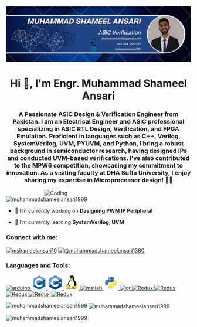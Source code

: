 ![logo](https://github.com/MuhammadShameelAnsari1999/MuhammadShameelAnsari1999/blob/main/Geometric%20Futuristic%20Technology%20Design%20LinkedIn%20Banner.png)
<h1 align="center">Hi 👋, I'm Engr. Muhammad Shameel Ansari</h1>
<h3 align="center">A Passionate ASIC Design & Verification Engineer from Pakistan. I am an Electrical Engineer and ASIC professional specializing in ASIC RTL Design, Verification, and FPGA Emulation. Proficient in languages such as C++, Verilog, SystemVerilog, UVM, PYUVM, and Python, I bring a robust background in semiconductor research, having designed IPs and conducted UVM-based verifications. I've also contributed to the MPW6 competition, showcasing my commitment to innovation. As a visiting faculty at DHA Suffa University, I enjoy sharing my expertise in Microprocessor design! 🚀💡</h3>
<img align="right" alt="Coding" width="400" src="https://media0.giphy.com/media/v1.Y2lkPTc5MGI3NjExbHM2ZWV1NnpkamZwNDUybnFtcXJtdnF1NHE0cXJqMTd3dGtjaXQ5ciZlcD12MV9pbnRlcm5hbF9naWZfYnlfaWQmY3Q9Zw/qgQUggAC3Pfv687qPC/giphy.gif">

<p align="left"> <img src="https://komarev.com/ghpvc/?username=muhammadshameelansari1999&label=Profile%20views&color=0e75b6&style=flat" alt="muhammadshameelansari1999" /> </p>

- 🔭 I’m currently working on **Designing PWM IP Peripheral**

- 🌱 I’m currently learning **SystemVerilog, UVM**

<h3 align="left">Connect with me:</h3>
<p align="left">
<a href="https://linkedin.com/in/mshameelansari19" target="blank"><img align="center" src="https://raw.githubusercontent.com/rahuldkjain/github-profile-readme-generator/master/src/images/icons/Social/linked-in-alt.svg" alt="mshameelansari19" height="30" width="40" /></a>
<a href="https://www.youtube.com/c/@muhammadshameelansari1380" target="blank"><img align="center" src="https://raw.githubusercontent.com/rahuldkjain/github-profile-readme-generator/master/src/images/icons/Social/youtube.svg" alt="@muhammadshameelansari1380" height="30" width="40" /></a>
</p>

<h3 align="left">Languages and Tools:</h3>
<p align="left"> <a href="https://www.arduino.cc/" target="_blank" rel="noreferrer"> <img src="https://cdn.worldvectorlogo.com/logos/arduino-1.svg" alt="arduino" width="40" height="40"/> </a> <a href="https://www.cprogramming.com/" target="_blank" rel="noreferrer"> <img src="https://raw.githubusercontent.com/devicons/devicon/master/icons/c/c-original.svg" alt="c" width="40" height="40"/> </a> <a href="https://www.w3schools.com/cpp/" target="_blank" rel="noreferrer"> <img src="https://raw.githubusercontent.com/devicons/devicon/master/icons/cplusplus/cplusplus-original.svg" alt="cplusplus" width="40" height="40"/> </a> <a href="https://www.linux.org/" target="_blank" rel="noreferrer"> <img src="https://raw.githubusercontent.com/devicons/devicon/master/icons/linux/linux-original.svg" alt="linux" width="40" height="40"/> </a> <a href="https://www.mathworks.com/" target="_blank" rel="noreferrer"> <img src="https://upload.wikimedia.org/wikipedia/commons/2/21/Matlab_Logo.png" alt="matlab" width="40" height="40"/> </a> <a href="https://www.python.org" target="_blank" rel="noreferrer"> <img src="https://raw.githubusercontent.com/devicons/devicon/master/icons/python/python-original.svg" alt="python" width="40" height="40"/> </a> <a href="https://pypi.org/project/PyQt5/#:~:text=PyQt5%20is%20a%20comprehensive%20set,platforms%20including%20iOS%20and%20Android." target="_blank" rel="noreferrer"> <img src="https://upload.wikimedia.org/wikipedia/commons/0/0b/Qt_logo_2016.svg" alt="qt" width="40" height="40"/> </a> 
<a href="https://www.chipverify.com/tutorials/uvm" target="_blank" rel="noreferrer"> <img src="https://codasip.com/wp-content/uploads/2023/05/UVM-logo.png" title="Redux" alt="Redux " width="40" height="40"/> </a>
<a href="https://www.chipverify.com/tutorials/systemverilog" target="_blank" rel="noreferrer"> <img src="https://upload.wikimedia.org/wikipedia/en/e/ef/SystemVerilog_logo.png" title="Redux" alt="Redux " width="40" height="40"/> </a> <a href="https://docs.cocotb.org/en/stable/" target="_blank" rel="noreferrer"> <img src="https://www.cocotb.org/assets/img/cocotb-logo.svg" title="Redux" alt="Redux " width="40" height="40"/> </a> <a href="https://www.cadence.com/en_US/home.html" target="_blank" rel="noreferrer"> <img src="https://1000logos.net/wp-content/uploads/2020/08/Cadence-Logo.jpg" title="Redux" alt="Redux " width="40" height="40"/> </a> <a href="https://www.arm.com/glossary/fpga#:~:text=Field%20Programmable%20Gate%20Arrays%20(FPGAs,requirements%20after%20the%20manufacturing%20process." target="_blank" rel="noreferrer"> <img src="https://www.einfochips.com/wp-content/uploads/2018/06/fpga-offerings.png" title="Redux" alt="Redux " width="40" height="40"/> </a> 
</p>

<p><img align="left" src="https://github-readme-stats.vercel.app/api/top-langs?username=muhammadshameelansari1999&show_icons=true&locale=en&layout=compact" alt="muhammadshameelansari1999" /></p>

<p>&nbsp;<img align="center" src="https://github-readme-stats.vercel.app/api?username=muhammadshameelansari1999&show_icons=true&locale=en" alt="muhammadshameelansari1999" /></p>

<p><img align="center" src="https://github-readme-streak-stats.herokuapp.com/?user=muhammadshameelansari1999&" alt="muhammadshameelansari1999" /></p>
